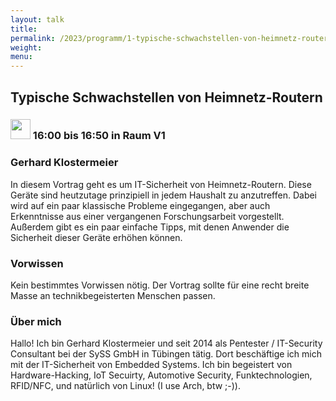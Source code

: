 ```yaml
---
layout: talk
title:
permalink: /2023/programm/1-typische-schwachstellen-von-heimnetz-routern/
weight:
menu:
---
```

## Typische Schwachstellen von Heimnetz-Routern

### <img height = "32" src="../../../images/talk.svg"> 16:00 bis 16:50 in Raum V1

### Gerhard Klostermeier

In diesem Vortrag geht es um IT-Sicherheit von Heimnetz-Routern. Diese Geräte sind heutzutage prinzipiell in jedem Haushalt zu anzutreffen. Dabei wird auf ein paar klassische Probleme eingegangen, aber auch Erkenntnisse aus einer vergangenen Forschungsarbeit vorgestellt. Außerdem gibt es ein paar einfache Tipps, mit denen Anwender die Sicherheit dieser Geräte erhöhen können.

### Vorwissen

Kein bestimmtes Vorwissen nötig. Der Vortrag sollte für eine recht breite Masse an technikbegeisterten Menschen passen.

### Über mich

Hallo! Ich bin Gerhard Klostermeier und seit 2014 als Pentester / IT-Security Consultant bei der SySS GmbH in Tübingen tätig. Dort beschäftige ich mich mit der IT-Sicherheit von Embedded Systems. Ich bin begeistert von Hardware-Hacking, IoT Secuirty, Automotive Security, Funktechnologien, RFID/NFC, und natürlich von Linux! (I use Arch, btw ;-)).

